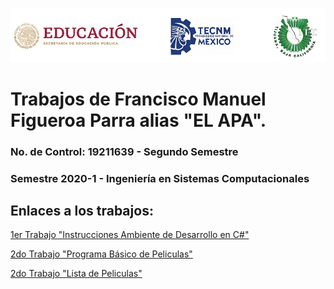 
![Logo1](https://github.com/FranFig1310/FigueroaWorksOOP/blob/master/Portada%20IMG/Logos.png "Logos de la Secretaría de Educación Pública de México, Tecnológico Nacional de México e Instituto Tecnológico de Tijuana, de izquierda a derecha")
# Trabajos de Francisco Manuel Figueroa Parra alias "EL APA".

### No. de Control: 19211639 - Segundo Semestre

### Semestre 2020-1 - Ingeniería en Sistemas Computacionales


## Enlaces a los trabajos:

[1er Trabajo "Instrucciones Ambiente de Desarrollo en C#"](./SETUP/README.md)

[2do Trabajo "Programa Básico de Peliculas"](./Peliculas/Program.cs)

[2do Trabajo "Lista de Peliculas"](./ListaPeliculas/Program.cs)


